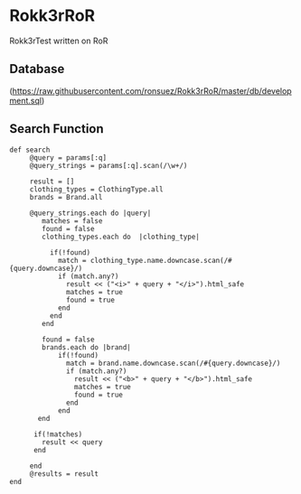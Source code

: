# Rokk3rRoR
Rokk3rTest written on RoR

## Database
(https://raw.githubusercontent.com/ronsuez/Rokk3rRoR/master/db/development.sql)
## Search Function
    def search
         @query = params[:q]
         @query_strings = params[:q].scan(/\w+/)

         result = []
         clothing_types = ClothingType.all
         brands = Brand.all

         @query_strings.each do |query|
            matches = false
            found = false
            clothing_types.each do  |clothing_type|

              if(!found)
                match = clothing_type.name.downcase.scan(/#{query.downcase}/)
                if (match.any?)
                  result << ("<i>" + query + "</i>").html_safe
                  matches = true
                  found = true
                end
              end
            end

            found = false
            brands.each do |brand|
                if(!found)
                  match = brand.name.downcase.scan(/#{query.downcase}/)
                  if (match.any?)
                    result << ("<b>" + query + "</b>").html_safe
                    matches = true
                    found = true
                  end
                end
           end

          if(!matches)
            result << query
          end

         end
         @results = result
    end
